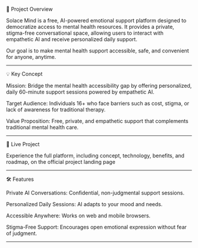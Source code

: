 🌟 Project Overview

Solace Mind is a free, AI-powered emotional support platform designed to democratize access to mental health resources. It provides a private, stigma-free conversational space, allowing users to interact with empathetic AI and receive personalized daily support.

Our goal is to make mental health support accessible, safe, and convenient for anyone, anytime.

---

💡 Key Concept

Mission: Bridge the mental health accessibility gap by offering personalized, daily 60-minute support sessions powered by empathetic AI.

Target Audience: Individuals 16+ who face barriers such as cost, stigma, or lack of awareness for traditional therapy.

Value Proposition: Free, private, and empathetic support that complements traditional mental health care.

---

🚀 Live Project

Experience the full platform, including concept, technology, benefits, and roadmap, on the official project landing page

---

🛠 Features

Private AI Conversations: Confidential, non-judgmental support sessions.

Personalized Daily Sessions: AI adapts to your mood and needs.

Accessible Anywhere: Works on web and mobile browsers.

Stigma-Free Support: Encourages open emotional expression without fear of judgment.

---
